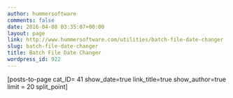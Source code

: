 ```yaml
---
author: hummersoftware
comments: false
date: 2016-04-08 03:35:07+00:00
layout: page
link: http://www.hummersoftware.com/utilities/batch-file-date-changer
slug: batch-file-date-changer
title: Batch File Date Changer
wordpress_id: 922
---
```


[posts-to-page cat_ID= 41 show_date=true link_title=true show_author=true limit = 20 split_point]

